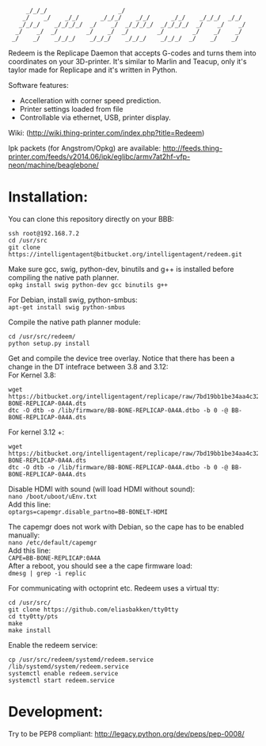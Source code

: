 ```
     _/_/_/                    _/                                     
    _/    _/    _/_/      _/_/_/    _/_/      _/_/    _/_/_/  _/_/    
   _/_/_/    _/_/_/_/  _/    _/  _/_/_/_/  _/_/_/_/  _/    _/    _/   
  _/    _/  _/        _/    _/  _/        _/        _/    _/    _/    
 _/    _/    _/_/_/    _/_/_/    _/_/_/    _/_/_/  _/    _/    _/     
```

Redeem is the Replicape Daemon that accepts G-codes and turns them into coordinates on 
your 3D-printer. It's similar to Marlin and Teacup, only it's taylor made for Replicape and it's written in Python. 

Software features:  
- Accelleration with corner speed prediction.  
- Printer settings loaded from file  
- Controllable via ethernet, USB, printer display.   

Wiki: (http://wiki.thing-printer.com/index.php?title=Redeem)

Ipk packets (for Angstrom/Opkg) are available: 
  http://feeds.thing-printer.com/feeds/v2014.06/ipk/eglibc/armv7at2hf-vfp-neon/machine/beaglebone/

# Installation:  
You can clone this repository directly on your BBB:  
```
ssh root@192.168.7.2
cd /usr/src  
git clone https://intelligentagent@bitbucket.org/intelligentagent/redeem.git  
```
Make sure gcc, swig, python-dev, binutils and g++ is installed before compiling the native path planner.  
`opkg install swig python-dev gcc binutils g++`

For Debian, install swig, python-smbus:  
`apt-get install swig python-smbus`

Compile the native path planner module:  
```
cd /usr/src/redeem/
python setup.py install  
```
Get and compile the device tree overlay. Notice that there has been a change in the DT intefrace between 3.8 and 3.12:  
For Kernel 3.8:
```
wget https://bitbucket.org/intelligentagent/replicape/raw/7bd19bb1be34aa4c32953e8175177d130c6dca10/Device_tree/3.8/BB-BONE-REPLICAP-0A4A.dts
dtc -O dtb -o /lib/firmware/BB-BONE-REPLICAP-0A4A.dtbo -b 0 -@ BB-BONE-REPLICAP-0A4A.dts
```
For kernel 3.12 +:  
```
wget https://bitbucket.org/intelligentagent/replicape/raw/7bd19bb1be34aa4c32953e8175177d130c6dca10/Device_tree/3.12/BB-BONE-REPLICAP-0A4A.dts
dtc -O dtb -o /lib/firmware/BB-BONE-REPLICAP-0A4A.dtbo -b 0 -@ BB-BONE-REPLICAP-0A4A.dts
```


Disable HDMI with sound (will load HDMI without sound):  
`nano /boot/uboot/uEnv.txt`  
Add this line:  
`optargs=capemgr.disable_partno=BB-BONELT-HDMI`
    
The capemgr does not work with Debian, so the cape has to be enabled manually:  
`nano /etc/default/capemgr`  
Add this line:  
`CAPE=BB-BONE-REPLICAP:0A4A`  
After a reboot, you should see a the cape firmware load:  
`dmesg | grep -i replic`  

For communicating with octoprint etc. Redeem uses a virtual tty:
```
cd /usr/src/  
git clone https://github.com/eliasbakken/tty0tty  
cd tty0tty/pts   
make  
make install  
```  
Enable the redeem service:  
```
cp /usr/src/redeem/systemd/redeem.service /lib/systemd/system/redeem.service  
systemctl enable redeem.service  
systemctl start redeem.service  
```
# Development:  
  Try to be PEP8 compliant: http://legacy.python.org/dev/peps/pep-0008/